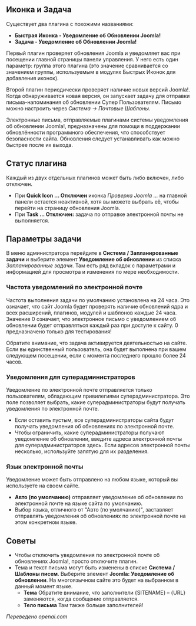 <!-- Filename: J3.x:Plugin_Joomla_Update_Notification / Display title: Уведомление об обновлении Joomla! -->

## Иконка и Задача

Существует два плагина с похожими названиями:

* **Быстрая Иконка - Уведомление об Обновлении Joomla!**
* **Задача - Уведомление об Обновлении Joomla!**

Первый плагин проверяет обновления Joomla и уведомляет вас при посещении
главной страницы панели управления. У него есть один параметр: группа этого
плагина (это значение сравнивается со значением группы, используемым в
модулях Быстрых Иконок для добавления иконок).

Второй плагин периодически проверяет наличие новых версий Joomla!. Когда
обнаруживается новая версия, он запускает задачу для отправки письма-напоминания
об обновлении Супер Пользователям. Письмо можно настроить через
*Система → Почтовые Шаблоны*.

Электронные письма, отправляемые плагинами системы уведомления об обновлении Joomla!,
предназначены для помощи в поддержании обновлённости программного обеспечения,
что способствует безопасности сайта. Обновления следует устанавливать как можно быстрее
после их выхода.

## Статус плагина

Каждый из двух отдельных плагинов может быть либо включен, либо отключен.

- При **Quick Icon ... Отключен** иконка *Проверка Joomla ...* на главной панели остается неактивной, хотя вы можете выбрать её, чтобы перейти на страницу обновления Joomla.
- При **Task ... Отключен:** задача по отправке электронной почты не выполняется.

## Параметры задачи

В меню администратора перейдите в **Система / Запланированные задачи** и выберите элемент **Уведомление об обновлении** из списка *Запланированные задачи*. Там есть ряд вкладок с параметрами и информацией для просмотра и изменения по мере необходимости.

### Частота уведомлений по электронной почте

Частота выполнения задачи по умолчанию установлена на 24 часа. Это означает, что сайт Joomla будет проверять наличие обновлений ядра и всех расширений, плагинов, модулей и шаблонов каждые 24 часа. Значение 0 означает, что электронное письмо с уведомлением об обновлении будет отправляться каждый раз при доступе к сайту. 0 предназначено только для тестирования!

Обратите внимание, что задача активируется деятельностью на сайте. Если вы единственный пользователь, она будет выполнена при вашем следующем посещении, если с момента последнего прошло более 24 часов.

### Уведомления для суперадминистраторов

Уведомление по электронной почте отправляется только пользователям, обладающим привилегиями суперадминистратора. Это поле позволяет выбрать, какие суперадминистраторы будут получать уведомления по электронной почте.

- Если оставить пустым, все суперадминистраторы сайта будут получать уведомления об обновлениях по электронной почте.
- Чтобы ограничить, какие суперадминистраторы получают уведомление об обновлении, введите адреса электронной почты для суперадминистраторов здесь. Если адресов электронной почты несколько, используйте запятую для их разделения.

### Язык электронной почты

Уведомление может быть отправлено на любом языке, который вы используете на своем сайте.

- **Авто (по умолчанию)** отправляет уведомление об обновлении по электронной почте на языке сайта по умолчанию.
- Выбор языка, отличного от "Авто (по умолчанию)", заставляет отправлять уведомления об обновлениях по электронной почте на этом конкретном языке.

## Советы

- Чтобы отключить уведомления по электронной почте об обновлениях Joomla!, просто отключите плагин.
- Тема и текст письма могут быть изменены в списке **Система / Шаблоны писем**. Выберите элемент **Joomla: Уведомление об обновлении**. На многоязычном сайте это будет на выбранном в данный момент языке.
  - **Тема** Обратите внимание, что заполнители {SITENAME} – {URL} заменяются, когда сообщение отправляется.
  - **Тело письма** Там также больше заполнителей!

*Переведено openai.com*

